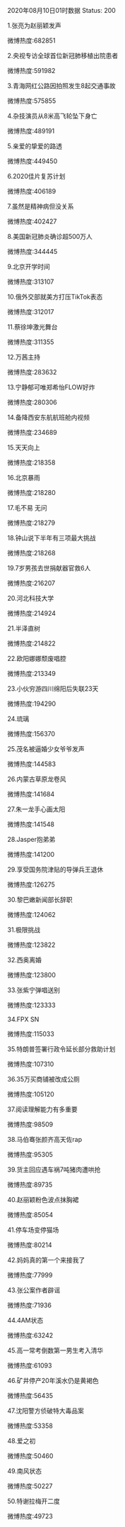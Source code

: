 2020年08月10日01时数据
Status: 200

1.张亮为赵丽颖发声

微博热度:682851

2.央视专访全球首位新冠肺移植出院患者

微博热度:591982

3.青海网红公路因拍照发生8起交通事故

微博热度:575855

4.杂技演员从8米高飞轮坠下身亡

微博热度:489191

5.亲爱的挚爱的路透

微博热度:449450

6.2020佳片复苏计划

微博热度:406189

7.虽然是精神病但没关系

微博热度:402427

8.美国新冠肺炎确诊超500万人

微博热度:344445

9.北京开学时间

微博热度:313107

10.俄外交部就美方打压TikTok表态

微博热度:312017

11.蔡徐坤激光舞台

微博热度:311355

12.万茜主持

微博热度:283632

13.宁静郁可唯郑希怡FLOW好炸

微博热度:280306

14.备降西安东航航班舱内视频

微博热度:234689

15.天天向上

微博热度:218358

16.北京暴雨

微博热度:218280

17.毛不易 无问

微博热度:218279

18.钟山说下半年有三项最大挑战

微博热度:218268

19.7岁男孩去世捐献器官救6人

微博热度:216207

20.河北科技大学

微博热度:214924

21.半泽直树

微博热度:214822

22.欧阳娜娜颓废唱腔

微博热度:213349

23.小伙穷游四川绵阳后失联23天

微博热度:194290

24.琉璃

微博热度:156370

25.茂名被逼婚少女爷爷发声

微博热度:144583

26.内蒙古草原龙卷风

微博热度:141684

27.朱一龙手心画太阳

微博热度:141548

28.Jasper抱弟弟

微博热度:141200

29.享受国务院津贴的导弹兵王退休

微博热度:126275

30.黎巴嫩新闻部长辞职

微博热度:124062

31.极限挑战

微博热度:123822

32.西奥离婚

微博热度:123800

33.张紫宁弹唱送别

微博热度:123333

34.FPX SN

微博热度:115033

35.特朗普签署行政令延长部分救助计划

微博热度:107310

36.35万买商铺被改成公厕

微博热度:105120

37.阅读理解能力有多重要

微博热度:98509

38.马伯骞张颜齐高天佐rap

微博热度:95305

39.货主回应遇车祸7吨猪肉遭哄抢

微博热度:89735

40.赵丽颖粉色波点抹胸裙

微博热度:85054

41.停车场变停猫场

微博热度:80214

42.妈妈真的第一个来接我了

微博热度:77999

43.张公案作者辟谣

微博热度:71936

44.4AM状态

微博热度:63242

45.高一常考倒数第一男生考入清华

微博热度:61093

46.矿井停产20年溪水仍是黄褐色

微博热度:56435

47.沈阳警方侦破特大毒品案

微博热度:53358

48.爱之初

微博热度:50460

49.南风状态

微博热度:50227

50.特谢拉梅开二度

微博热度:49723

